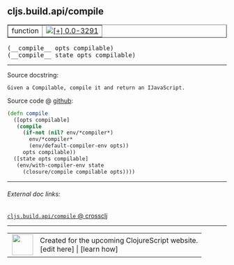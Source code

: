 ## cljs.build.api/compile



 <table border="1">
<tr>
<td>function</td>
<td><a href="https://github.com/cljsinfo/cljs-api-docs/tree/0.0-3291"><img valign="middle" alt="[+] 0.0-3291" title="Added in 0.0-3291" src="https://img.shields.io/badge/+-0.0--3291-lightgrey.svg"></a> </td>
</tr>
</table>


 <samp>
(__compile__ opts compilable)<br>
</samp>
 <samp>
(__compile__ state opts compilable)<br>
</samp>

---





Source docstring:

```
Given a Compilable, compile it and return an IJavaScript.
```


Source code @ [github](https://github.com/clojure/clojurescript/blob/r1.7.58/src/main/clojure/cljs/build/api.clj#L188-L198):

```clj
(defn compile
  ([opts compilable]
   (compile
     (if-not (nil? env/*compiler*)
       env/*compiler*
       (env/default-compiler-env opts))
     opts compilable))
  ([state opts compilable]
   (env/with-compiler-env state
     (closure/compile compilable opts))))
```

<!--
Repo - tag - source tree - lines:

 <pre>
clojurescript @ r1.7.58
└── src
    └── main
        └── clojure
            └── cljs
                └── build
                    └── <ins>[api.clj:188-198](https://github.com/clojure/clojurescript/blob/r1.7.58/src/main/clojure/cljs/build/api.clj#L188-L198)</ins>
</pre>

-->

---



###### External doc links:

[`cljs.build.api/compile` @ crossclj](http://crossclj.info/fun/cljs.build.api/compile.html)<br>

---

 <table>
<tr><td>
<img valign="middle" align="right" width="48px" src="http://i.imgur.com/Hi20huC.png">
</td><td>
Created for the upcoming ClojureScript website.<br>
[edit here] | [learn how]
</td></tr></table>

[edit here]:https://github.com/cljsinfo/cljs-api-docs/blob/master/cljsdoc/cljs.build.api_compile.cljsdoc
[learn how]:https://github.com/cljsinfo/cljs-api-docs/wiki/cljsdoc-files

<!--

This information was too distracting to show to readers, but I'll leave it
commented here since it is helpful to:

- pretty-print the data used to generate this document
- and show how to retrieve that data



The API data for this symbol:

```clj
{:ns "cljs.build.api",
 :name "compile",
 :signature ["[opts compilable]" "[state opts compilable]"],
 :history [["+" "0.0-3291"]],
 :type "function",
 :full-name-encode "cljs.build.api_compile",
 :source {:code "(defn compile\n  ([opts compilable]\n   (compile\n     (if-not (nil? env/*compiler*)\n       env/*compiler*\n       (env/default-compiler-env opts))\n     opts compilable))\n  ([state opts compilable]\n   (env/with-compiler-env state\n     (closure/compile compilable opts))))",
          :title "Source code",
          :repo "clojurescript",
          :tag "r1.7.58",
          :filename "src/main/clojure/cljs/build/api.clj",
          :lines [188 198]},
 :full-name "cljs.build.api/compile",
 :docstring "Given a Compilable, compile it and return an IJavaScript."}

```

Retrieve the API data for this symbol:

```clj
;; from Clojure REPL
(require '[clojure.edn :as edn])
(-> (slurp "https://raw.githubusercontent.com/cljsinfo/cljs-api-docs/catalog/cljs-api.edn")
    (edn/read-string)
    (get-in [:symbols "cljs.build.api/compile"]))
```

-->
